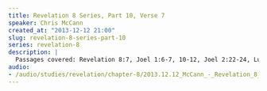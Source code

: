 ```yaml
--- 
title: Revelation 8 Series, Part 10, Verse 7
speaker: Chris McCann
created_at: "2013-12-12 21:00"
slug: revelation-8-series-part-10
series: revelation-8
description: |
  Passages covered: Revelation 8:7, Joel 1:6-7, 10-12, Joel 2:22-24, Luke 21:29-30, Matthew 24:32-33, Matthew 13:27-30,37-42.
audio: 
- /audio/studies/revelation/chapter-8/2013.12.12_McCann_-_Revelation_8_Series_Part_10.yaml
---
```

